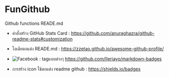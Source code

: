 # FunGithub
Github functions READE.md

* คำสั่งสร้าง GitHub Stats Card : https://github.com/anuraghazra/github-readme-stats#customization

* ไอเดียตกแต่ง READE.md : https://zzetao.github.io/awesome-github-profile/

* ![Facebook](https://img.shields.io/badge/Facebook-%231877F2.svg?style=for-the-badge&logo=Facebook&logoColor=white) : tagแบบต่างๆ https://github.com/Ileriayo/markdown-badges
* การสร้าง icon ใช้ตกแต่ง readme github : https://shields.io/badges
